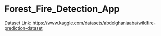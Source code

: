 # Forest_Fire_Detection_App
Dataset Link: https://www.kaggle.com/datasets/abdelghaniaaba/wildfire-prediction-dataset
